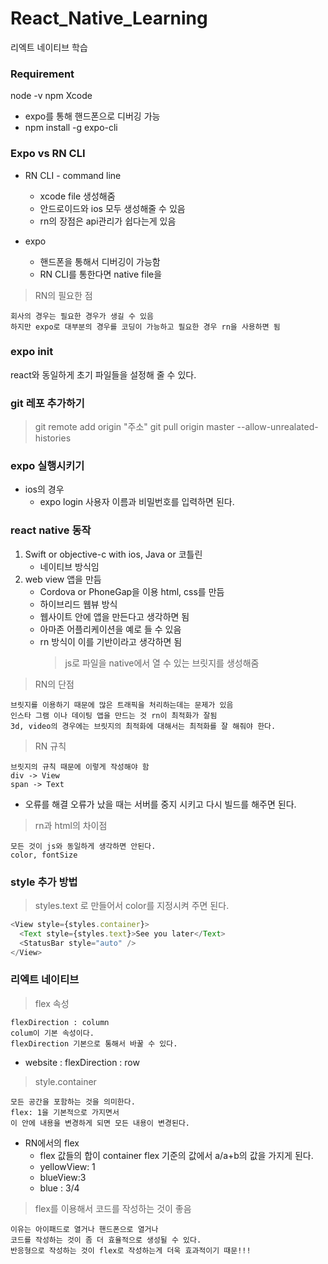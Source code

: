 # React_Native_Learning

리엑트 네이티브 학습

### Requirement

node -v
npm
Xcode

- expo를 통해 핸드폰으로 디버깅 가능
- npm install -g expo-cli

### Expo vs RN CLI

- RN CLI - command line

  - xcode file 생성해줌
  - 안드로이드와 ios 모두 생성해줄 수 있음
  - rn의 장점은 api관리가 쉽다는게 있음

- expo
  - 핸드폰을 통해서 디버깅이 가능함
  - RN CLI를 통한다면 native file을

> RN의 필요한 점

    회사의 경우는 필요한 경우가 생길 수 있음
    하지만 expo로 대부분의 경우를 코딩이 가능하고 필요한 경우 rn을 사용하면 됨

### expo init

react와 동일하게 초기 파일들을 설정해 줄 수 있다.

### git 레포 추가하기

> git remote add origin "주소"
> git pull origin master --allow-unrealated-histories

### expo 실행시키기

- ios의 경우
  - expo login
    사용자 이름과 비밀번호를 입력하면 된다.

### react native 동작

1. Swift or objective-c with ios, Java or 코틀린
   - 네이티브 방식임
2. web view 앱을 만듬
   - Cordova or PhoneGap을 이용 html, css를 만듬
   - 하이브리드 웹뷰 방식
   - 웹사이트 안에 앱을 만든다고 생각하면 됨
   - 아마존 어플리케이션을 예로 들 수 있음
   - rn 방식이 이를 기반이라고 생각하면 됨
     > js로 파일을 native에서 열 수 있는 브릿지를 생성해줌

> RN의 단점

    브릿지를 이용하기 때문에 많은 트래픽을 처리하는데는 문제가 있음
    인스타 그램 이나 데이팅 앱을 만드는 것 rn이 최적화가 잘됨
    3d, video의 경우에는 브릿지의 최적화에 대해서는 최적화를 잘 해줘야 한다.

> RN 규칙

    브릿지의 규칙 때문에 이렇게 작성해야 함
    div -> View
    span -> Text

- 오류를 해결
  오류가 났을 때는 서버를 중지 시키고 다시 빌드를 해주면 된다.

> rn과 html의 차이점

    모든 것이 js와 동일하게 생각하면 안된다.
    color, fontSize

### style 추가 방법

> styles.text 로 만들어서 color를 지정시켜 주면 된다.

```javascript
<View style={styles.container}>
  <Text style={styles.text}>See you later</Text>
  <StatusBar style="auto" />
</View>
```

### 리엑트 네이티브

> flex 속성

    flexDirection : column
    colum이 기본 속성이다.
    flexDirection 기본으로 통해서 바꿀 수 있다.

- website : flexDirection : row

> style.container

    모든 공간을 포함하는 것을 의미한다.
    flex: 1을 기본적으로 가지면서
    이 안에 내용을 변경하게 되면 모든 내용이 변경된다.

- RN에서의 flex
  - flex 값들의 합이 container flex 기준의 값에서 a/a+b의 값을 가지게 된다.
  - yellowView: 1
  - blueView:3
  - blue : 3/4

> flex를 이용해서 코드를 작성하는 것이 좋음

    이유는 아이패드로 열거나 핸드폰으로 열거나
    코드를 작성하는 것이 좀 더 효율적으로 생성될 수 있다.
    반응형으로 작성하는 것이 flex로 작성하는게 더욱 효과적이기 때문!!!
